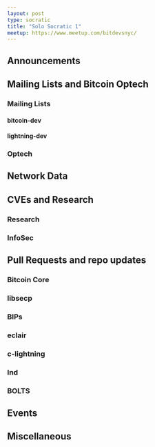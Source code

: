 ```yaml
---
layout: post
type: socratic
title: "Solo Socratic 1"
meetup: https://www.meetup.com/bitdevsnyc/
---
```


## Announcements

## Mailing Lists and Bitcoin Optech

### Mailing Lists

#### bitcoin-dev

#### lightning-dev

### Optech

## Network Data

## CVEs and Research

### Research

### InfoSec

## Pull Requests and repo updates

### Bitcoin Core

### libsecp

### BIPs

### eclair

### c-lightning

### lnd

### BOLTS

## Events

## Miscellaneous

